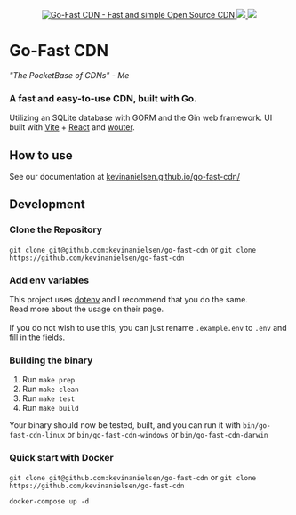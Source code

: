 <p align="center">
  <a href="https://kevinanielsen.github.io/go-fast-cdn/" target="_blank" rel="noopener">
    <img src="https://i.imgur.com/zVNCMfV.png" alt="Go-Fast CDN - Fast and simple Open Source CDN" />
  </a>
  <a href="https://github.com/kevinanielsen/go-fast-cdn/actions/workflows/release.yml/" target="_blank" rel="noopener">
    <img src="https://github.com/kevinanielsen/go-fast-cdn/actions/workflows/release.yml/badge.svg?branch=main" />
  </a>
  <a href="https://goreportcard.com/report/github.com/kevinanielsen/go-fast-cdn" target="_blank" rel="noopener">
    <img src="https://goreportcard.com/badge/github.com/kevinanielsen/go-fast-cdn" />
  </a>
</p>

# Go-Fast CDN

_"The PocketBase of CDNs" - Me_

### A fast and easy-to-use CDN, built with Go.

Utilizing an SQLite database with GORM and the Gin web framework. UI built with [Vite](https://vite.js/) + [React](https://react.dev/) and [wouter](https://github.com/molefrog/wouter).

## How to use

See our documentation at [kevinanielsen.github.io/go-fast-cdn/](https://kevinanielsen.github.io/go-fast-cdn/)

## Development

### Clone the Repository

`git clone git@github.com:kevinanielsen/go-fast-cdn`
or `git clone https://github.com/kevinanielsen/go-fast-cdn`

### Add env variables

This project uses [dotenv](https://vault.dotenv.org/) and I recommend that you do the same. <br>
Read more about the usage on their page. <br><br>
If you do not wish to use this, you can just rename `.example.env` to `.env` and fill in the fields.

### Building the binary

1. Run `make prep`
2. Run `make clean`
3. Run `make test`
4. Run `make build`

Your binary should now be tested, built, and you can run it with `bin/go-fast-cdn-linux` or `bin/go-fast-cdn-windows` or `bin/go-fast-cdn-darwin`

### Quick start with Docker

`git clone git@github.com:kevinanielsen/go-fast-cdn`
or `git clone https://github.com/kevinanielsen/go-fast-cdn`

```
docker-compose up -d
```
